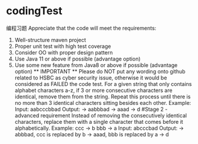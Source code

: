 # codingTest
编程习题
Appreciate that the code will meet the requirements: 
1. Well-structure maven project 
2. Proper unit test with high test coverage 
3. Consider OO with proper design pattern 
4. Use Java 11 or above if possible (advantage option) 
4. Use some new feature from Java8 or above if possible (advantage option) 
** IMPORTANT ** 
Please do NOT put any wording onto github related to HSBC as cyber security issue, 
otherwise it would be considered as FAILED the code test. 
For a given string that only contains alphabet characters a-z, if 3 or more consecutive 
characters are identical, remove them from the string. Repeat this process until 
there is no more than 3 identical characters sitting besides each other. 
Example: 
Input: aabcccbbad 
Output: 
-> aabbbad 
-> aaad 
-> d 
#Stage 2 - advanced requirement 
Instead of removing the consecutively identical characters, replace them with a 
single character that comes before it alphabetically. 
Example: 
ccc -> b 
bbb -> a 
Input: abcccbad 
Output: 
-> abbbad, ccc is replaced by b 
-> aaad, bbb is replaced by a 
-> d
